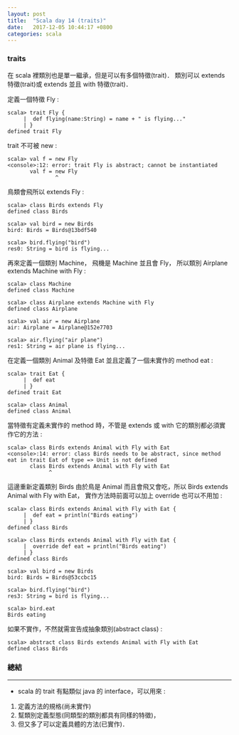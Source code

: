 ```yaml
---
layout: post
title:  "Scala day 14 (traits)"
date:   2017-12-05 10:44:17 +0800
categories: scala
---
```


### traits
在 scala 裡類別也是單一繼承，但是可以有多個特徵(trait)． 類別可以 extends 特徵(trait)或 extends 並且 with 特徵(trait)．

定義一個特徵 Fly : 

```console
scala> trait Fly {
     |  def flying(name:String) = name + " is flying..."
     | }
defined trait Fly
```
trait 不可被 new : 

```console
scala> val f = new Fly
<console>:12: error: trait Fly is abstract; cannot be instantiated
       val f = new Fly
               ^
```
鳥類會飛所以 extends Fly : 

```console
scala> class Birds extends Fly
defined class Birds

scala> val bird = new Birds
bird: Birds = Birds@13bdf540

scala> bird.flying("bird")
res0: String = bird is flying...
```
再來定義一個類別 Machine， 飛機是 Machine 並且會 Fly，
所以類別 Airplane extends Machine with Fly : 

```console
scala> class Machine
defined class Machine

scala> class Airplane extends Machine with Fly
defined class Airplane

scala> val air = new Airplane
air: Airplane = Airplane@152e7703

scala> air.flying("air plane")
res1: String = air plane is flying...

```
在定義一個類別 Animal 及特徵 Eat 並且定義了一個未實作的 method eat : 

```console
scala> trait Eat {
     |  def eat
     | }
defined trait Eat

scala> class Animal
defined class Animal
```
當特徵有定義未實作的 method 時，不管是 extends 或 with 它的類別都必須實作它的方法 : 

```console
scala> class Birds extends Animal with Fly with Eat
<console>:14: error: class Birds needs to be abstract, since method eat in trait Eat of type => Unit is not defined
       class Birds extends Animal with Fly with Eat
             ^
```
這邊重新定義類別 Birds 由於鳥是 Animal 而且會飛又會吃，所以 Birds extends Animal with Fly with Eat，
實作方法時前面可以加上 override 也可以不用加 : 

```console
scala> class Birds extends Animal with Fly with Eat {
     |  def eat = println("Birds eating")
     | }
defined class Birds

scala> class Birds extends Animal with Fly with Eat {
     |  override def eat = println("Birds eating")
     | }
defined class Birds

scala> val bird = new Birds
bird: Birds = Birds@53ccbc15

scala> bird.flying("bird")
res3: String = bird is flying...

scala> bird.eat
Birds eating
```
如果不實作，不然就需宣告成抽象類別(abstract class) : 

```console
scala> abstract class Birds extends Animal with Fly with Eat
defined class Birds
```

### 總結
- - -
* scala 的 trait 有點類似 java 的 interface，可以用來 : 
1. 定義方法的規格(尚未實作)
2. 幫類別定義型態(同類型的類別都具有同樣的特徵)，
3. 但又多了可以定義具體的方法(已實作)．

